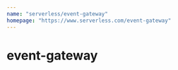 ```yaml
---
name: "serverless/event-gateway"
homepage: "https://www.serverless.com/event-gateway"
---
```

# event-gateway
